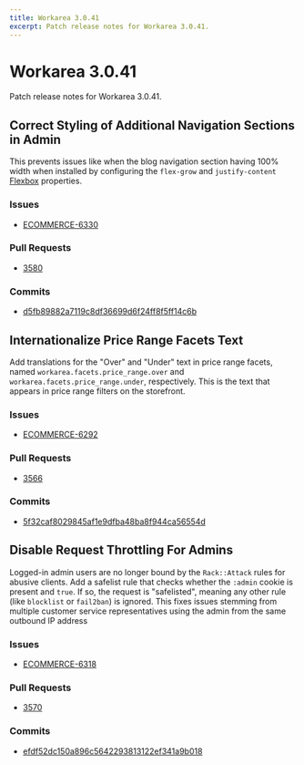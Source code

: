 ```yaml
---
title: Workarea 3.0.41
excerpt: Patch release notes for Workarea 3.0.41.
---
```


# Workarea 3.0.41

Patch release notes for Workarea 3.0.41.

## Correct Styling of Additional Navigation Sections in Admin 

This prevents issues like when the blog navigation section having 100%
width when installed by configuring the `flex-grow` and
`justify-content` [Flexbox](https://developer.mozilla.org/en-US/docs/Learn/CSS/CSS_layout/Flexbox) properties.

### Issues

- [ECOMMERCE-6330](https://jira.tools.weblinc.com/browse/ECOMMERCE-6330)

### Pull Requests

- [3580](https://stash.tools.weblinc.com/projects/WL/repos/workarea/pull-requests/3580/overview)

### Commits

- [d5fb89882a7119c8df36699d6f24ff8f5ff14c6b](https://stash.tools.weblinc.com/projects/WL/repos/workarea/commits/d5fb89882a7119c8df36699d6f24ff8f5ff14c6b)


## Internationalize Price Range Facets Text

Add translations for the "Over" and "Under" text in price range facets,
named `workarea.facets.price_range.over` and
`workarea.facets.price_range.under`, respectively. This is the text that
appears in price range filters on the storefront.

### Issues

- [ECOMMERCE-6292](https://jira.tools.weblinc.com/browse/ECOMMERCE-6292)

### Pull Requests

- [3566](https://stash.tools.weblinc.com/projects/WL/repos/workarea/pull-requests/3566/overview)

### Commits

- [5f32caf8029845af1e9dfba48ba8f944ca56554d](https://stash.tools.weblinc.com/projects/WL/repos/workarea/commits/5f32caf8029845af1e9dfba48ba8f944ca56554d)


## Disable Request Throttling For Admins

Logged-in admin users are no longer bound by the `Rack::Attack` rules
for abusive clients. Add a safelist rule that checks whether the `:admin`
cookie is present and `true`. If so, the request is "safelisted",
meaning any other rule (like `blocklist` or `fail2ban`) is ignored. This
fixes issues stemming from multiple customer service representatives
using the admin from the same outbound IP address

### Issues

- [ECOMMERCE-6318](https://jira.tools.weblinc.com/browse/ECOMMERCE-6318)

### Pull Requests

- [3570](https://stash.tools.weblinc.com/projects/WL/repos/workarea/pull-requests/3570/overview)

### Commits

- [efdf52dc150a896c5642293813122ef341a9b018](https://stash.tools.weblinc.com/projects/WL/repos/workarea/commits/efdf52dc150a896c5642293813122ef341a9b018)


